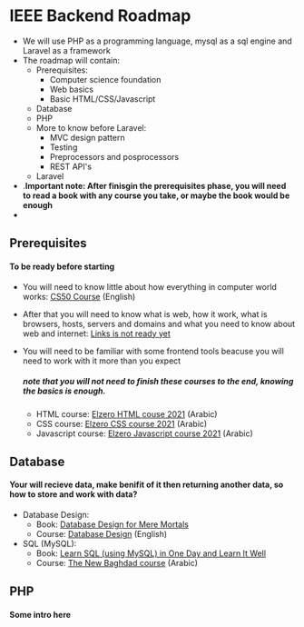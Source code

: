 
# IEEE Backend Roadmap

- We will use PHP as a programming language, mysql as a sql engine and Laravel as a framework
- The roadmap will contain:
  - Prerequisites:
    - Computer science foundation
    - Web basics
    - Basic HTML/CSS/Javascript
  - Database
  - PHP
  - More to know before Laravel:
    - MVC design pattern
    - Testing
    - Preprocessors and posprocessors
    - REST API's
  - Laravel
- .**Important note: After finisgin the prerequisites phase, you will need to read a book with any course you take, or maybe the book would be enough**
- 

## Prerequisites
#### To be ready before starting

- You will need to know little about how everything in computer world works:
    [CS50 Course](https://www.edx.org/course/introduction-computer-science-harvardx-cs50x) (English)

- After that you will need to know what is web, how it work, what is browsers, hosts, servers and domains and what you need to know about web and internet:
    [Links is not ready yet](url)
    
    
- You will need to be familiar with some frontend tools beacuse you will need to work with it more than you expect
    ##### note that you will not need to finish these courses to the end, knowing the basics is enough.
  - HTML course: [Elzero HTML couse 2021](https://www.youtube.com/watch?v=6QAELgirvjs&list=PLDoPjvoNmBAw_t_XWUFbBX-c9MafPk9ji) (Arabic)
  - CSS course: [Elzero CSS course 2021](https://www.youtube.com/watch?v=X1ulCwyhCVM&list=PLDoPjvoNmBAzjsz06gkzlSrlev53MGIKe) (Arabic)
  - Javascript course: [Elzero Javascript course 2021](https://www.youtube.com/watch?v=GM6dQBmc-Xg&list=PLDoPjvoNmBAx3kiplQR_oeDqLDBUDYwVv) (Arabic)


## Database
#### Your will recieve data, make benifit of it then returning another data, so how to store and work with data?

- Database Design:
  - Book: [Database Design for Mere Mortals](https://www.amazon.com/Database-Design-Mere-Mortals-Hands/dp/0201752840)
  - Course: [Database Design](https://www.udemy.com/course/database-design-and-management/) (English)
- SQL (MySQL):
  - Book: [ Learn SQL (using MySQL) in One Day and Learn It Well](https://www.amazon.com/SQL-Beginners-Hands-Project-Project/dp/1731039662?_encoding=UTF8&qid=1628268685&sr=1-9&linkCode=sl1&tag=solutionsre04-20&linkId=6dfcf2bfc4e95af8907fd157b8e78e2c&language=en_US&ref_=as_li_ss_tl)
  - Course: [The New Baghdad course](https://www.youtube.com/watch?v=Apq8FuGNODM&list=PLF8OvnCBlEY25O_Ql0CrgQUAc5NVYkWF2) (Arabic)


## PHP
#### Some intro here
